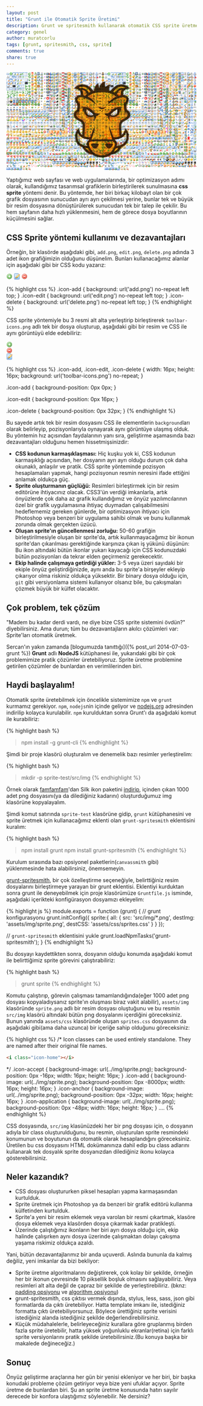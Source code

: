 ```yaml
---
layout: post
title: "Grunt ile Otomatik Sprite Üretimi"
description: Grunt ve spritesmith kullanarak otomatik CSS sprite üretme yöntemine bakalım
category: genel
author: muratcorlu
tags: [grunt, spritesmith, css, sprite]
comments: true
share: true
---
```


![Grunt ile Otomatik Sprite Üretimi](/images/posts/sprite-uretimi/grunt-sprite-generate.png)

Yaptığımız web sayfası ve web uygulamalarında, bir optimizasyon adımı olarak, kullandığımız tasarımsal grafiklerin birleştirilerek sunulmasına **css sprite** yöntemi denir. Bu yöntemde, her biri birkaç kilobayt olan bir çok grafik dosyasının sunucudan ayrı ayrı çekilmesi yerine, bunlar tek ve büyük bir resim dosyasına dönüştürülerek sunucudan tek bir talep ile çekilir. Bu hem sayfanın daha hızlı yüklenmesini, hem de görece dosya boyutlarının küçülmesini sağlar.

## CSS Sprite yöntemi kullanımı ve dezavantajları

Örneğin, bir klasörde aşağıdaki gibi, `add.png`, `edit.png`, `delete.png` adında 3 adet ikon grafiğimizin olduğunu düşünelim. Bunları kullanacağımız alanlar için aşağıdaki gibi bir CSS kodu yazarız:

![](/images/posts/sprite-uretimi/add.png) ![](/images/posts/sprite-uretimi/edit.png) ![](/images/posts/sprite-uretimi/delete.png)

{% highlight css %}
.icon-add {
    background: url('add.png') no-repeat left top;
}
.icon-edit {
    background: url('edit.png') no-repeat left top;
}
.icon-delete {
    background: url('delete.png') no-repeat left top;
}
{% endhighlight %}

CSS sprite yöntemiyle bu 3 resmi alt alta yerleştirip birleştirerek `toolbar-icons.png` adlı tek bir dosya oluşturup, aşağıdaki gibi bir resim ve CSS ile aynı görüntüyü elde edebiliriz:

![](/images/posts/sprite-uretimi/sprite.png)

{% highlight css %}
.icon-add,
.icon-edit,
.icon-delete {
    width: 16px;
    height: 16px;
    background: url('toolbar-icons.png') no-repeat;
}

.icon-add {
    background-position: 0px 0px;
}

.icon-edit {
    background-position: 0px 16px;
}

.icon-delete {
    background-position: 0px 32px;
}
{% endhighlight %}

Bu sayede artık tek bir resim dosyasını CSS ile elementlerin `background`ları olarak belirleyip, pozisyonlarıyla oynayarak aynı görüntüye ulaşmış olduk. Bu yöntemin hız açısından faydalarının yanı sıra, geliştirme aşamasında bazı dezavantajları olduğunu hemen hissetmişsinizdir:

- **CSS kodunun karmaşıklaşması:** Hiç kuşku yok ki, CSS kodunun karmaşıklığı açısından, her dosyanın ayrı ayrı olduğu durum çok daha okunaklı, anlaşılır ve pratik. CSS sprite yönteminde pozisyon hesaplamaları yapmak, hangi pozisyonun resmin neresini ifade ettiğini anlamak oldukça güç.
- **Sprite oluşturmanın güçlüğü:** Resimleri birleştirmek için bir resim editörüne ihtiyacınız olacak. CSS3'ün verdiği imkanlarla, artık önyüzlerde çok daha az grafik kullandığımız ve önyüz yazılımcılarının özel bir grafik uygulamasına ihtiyaç duymadan çalışabilmesini hedeflememiz gereken günlerde, bir optimizasyon ihtiyacı için Photoshop veya benzeri bir uygulama sahibi olmak ve bunu kullanmak zorunda olmak gerçekten üzücü.
- **Oluşan sprite'ın güncellenmesi zorluğu:** 50-60 grafiğin birleştirilmesiyle oluşan bir sprite'da, artık kullanmayacağımız bir ikonun sprite'dan çıkarılması gerektiğinde karşınıza çıkan iş yükünü düşünün: Bu ikon altındaki bütün ikonlar yukarı kayacağı için CSS kodunuzdaki bütün pozisyonları da tekrar elden geçirmeniz gerekecektir.
- **Ekip halinde çalışmaya getirdiği yükler:** 3-5 veya üzeri sayıdaki bir ekiple önyüz geliştirdiğinizde, aynı anda bu sprite'a birşeyler ekleyip çıkarıyor olma riskiniz oldukça yüksektir. Bir binary dosya olduğu için, `git` gibi versiyonlama sistemi kullanıyor olsanız bile, bu çakışmaları çözmek büyük bir külfet olacaktır.

## Çok problem, tek çözüm

"Madem bu kadar derdi vardı, ne diye bize CSS sprite sistemini övdün?" diyebilirsiniz. Ama durun; tüm bu dezavantajların akılcı çözümleri var: Sprite'ları otomatik üretmek.

Sercan'ın yakın zamanda [blogumuzda tanıttığı]({% post_url 2014-07-03-grunt %}) **Grunt** adlı **NodeJS** kütüphanesi ile, yukarıdaki gibi bir çok problemimize pratik çözümler üretebiliyoruz. Sprite üretme problemine getirilen çözümler de bunlardan en verimlilerinden biri.

## Haydi başlayalım!

Otomatik sprite üretebilmek için öncelikle sistemimize `npm` ve `grunt` kurmamız gerekiyor. `npm`, `nodejs`nin içinde geliyor ve [nodejs.org](http://nodejs.org/) adresinden indirilip kolayca kurulabilir. `npm` kurulduktan sonra Grunt'ı da aşağıdaki komut ile kurabiliriz:

{% highlight bash %}
> npm install -g grunt-cli
{% endhighlight %}

Şimdi bir proje klasörü oluşturalım ve denemelik bazı resimler yerleştirelim:

{% highlight bash %}
> mkdir -p sprite-test/src/img
{% endhighlight %}

Örnek olarak [famfamfam](http://www.famfamfam.com/)'dan Silk ikon paketini [indirip](http://www.famfamfam.com/lab/icons/silk/), içinden çıkan 1000 adet png dosyasını(ya da dilediğiniz kadarını) oluşturduğumuz img klasörüne kopyalayalım.

Şimdi komut satırında `sprite-test` klasörüne gidip, `grunt` kütüphanesini ve sprite üretmek için kullanacağımız eklenti olan `grunt-spritesmith` eklentisini kuralım:

{% highlight bash %}
> npm install grunt
> npm install grunt-spritesmith
{% endhighlight %}

Kurulum sırasında bazı opsiyonel paketlerin(`canvassmith` gibi) yüklenmesinde hata alabilirsiniz, önemsemeyin.

[grunt-spritesmith](https://github.com/Ensighten/grunt-spritesmith), bir çok özelleştirme seçeneğiyle, belirttiğiniz resim dosyalarını birleştirmeye yarayan bir grunt eklentisi. Eklentiyi kurduktan sonra grunt ile deneyebilmek için proje klasörümüze `Gruntfile.js` isminde, aşağıdaki içerikteki konfigürasyon dosyamızı ekleyelim:

{% highlight js %}
module.exports = function (grunt) {
  // grunt konfigurasyonu
  grunt.initConfig({
    sprite:{
      all: {
        src: 'src/img/*.png',
        destImg: 'assets/img/sprite.png',
        destCSS: 'assets/css/sprites.css'
      }
    }
  });

  // `grunt-spritesmith` eklentisini yukle
  grunt.loadNpmTasks('grunt-spritesmith');
}
{% endhighlight %}

Bu dosyayı kaydettikten sonra, dosyanın olduğu konumda aşağıdaki komut ile belirttiğimiz sprite görevini çalıştırabiliriz:

{% highlight bash %}
> grunt sprite
{% endhighlight %}

Komutu çalıştırıp, görevin çalışması tamamlandığında(eğer 1000 adet png dosyası kopyaladıysanız sprite'ın oluşması biraz vakit alabilir), `assets/img` klasöründe `sprite.png` adlı bir resim dosyası oluştuğunu ve bu resmin `src/img` klasörü altındaki bütün png dosyalarını içerdiğini göreceksiniz. Bunun yanında `assets/css` klasöründe oluşan `sprites.css` dosyasının da aşağıdaki gibi(ama daha uzunca) bir içeriğe sahip olduğunu göreceksiniz:

{% highlight css %}
/*
Icon classes can be used entirely standalone. They are named after their original file names.

```html
<i class="icon-home"></i>
```
*/
.icon-accept {
  background-image: url(../img/sprite.png);
  background-position: 0px -16px;
  width: 16px;
  height: 16px;
}
.icon-add {
  background-image: url(../img/sprite.png);
  background-position: 0px -8000px;
  width: 16px;
  height: 16px;
}
.icon-anchor {
  background-image: url(../img/sprite.png);
  background-position: 0px -32px;
  width: 16px;
  height: 16px;
}
.icon-application {
  background-image: url(../img/sprite.png);
  background-position: 0px -48px;
  width: 16px;
  height: 16px;
}
....
{% endhighlight %}

CSS dosyasında, `src/img` klasünüzdeki her bir png dosyası için, o dosyanın adıyla bir class oluşturulduğunu, bu resmin, oluşturulan sprite resmindeki konumunun ve boyutunun da otomatik olarak hesaplandığını göreceksiniz. Üretilen bu css dosyasını HTML dokümanınıza dahil edip bu class adlarını kullanarak tek dosyalık sprite dosyanızdan dilediğiniz ikonu kolayca gösterebilirsiniz.

## Neler kazandık?

- CSS dosyası oluştururken piksel hesapları yapma karmaşasından kurtulduk.
- Sprite üretmek için Photoshop ya da benzeri bir grafik editörü kullanma külfetinden kurtulduk.
- Sprite'a yeni bir resim eklemek veya varolan bir resmi çıkartmak, klasöre dosya eklemek veya klasörden dosya çıkarmak kadar pratikleşti.
- Üzerinde çalıştığımız ikonların her biri ayrı dosya olduğu için, ekip halinde çalışırken aynı dosya üzerinde çalışmaktan dolayı çakışma yaşama riskimiz oldukça azaldı.

Yani, bütün dezavantajlarımız bir anda uçuverdi. Aslında bununla da kalmış değiliz, yeni imkanlar da bizi bekliyor:

- Sprite üretme algoritmalarını değiştirerek, çok kolay bir şekilde, örneğin her bir ikonun çevresinde 10 piksellik boşluk olmasını sağlayabiliriz. Veya resimleri alt alta değil de çapraz bir şekilde de yerleştirebiliriz. (bknz: [padding opsiyonu](https://github.com/Ensighten/grunt-spritesmith#usage) ve [algorithm opsiyonu](https://github.com/Ensighten/grunt-spritesmith#usage))
- grunt-spritesmith, css çıktısı vermek dışında, stylus, less, sass, json gibi formatlarda da çıktı üretebiliyor. Hatta template imkanı ile, istediğiniz formatta çıktı üretebiliyorsunuz. Böylece ürettiğiniz sprite verisini istediğiniz alanda istediğiniz şekilde değerlendirebilirsiniz.
- Küçük müdahalelerle, belirleyeceğiniz kurallara göre gruplanmış birden fazla sprite üretebilir, hatta yüksek yoğunluklu ekranlar(retina) için farklı sprite versiyonlarını pratik şekilde üretebilirsiniz.(Bu konuya başka bir makalede değineceğiz.)

## Sonuç

Önyüz geliştirme araçlarına her gün bir yenisi ekleniyor ve her biri, bir başka konudaki probleme çözüm getiriyor veya bize yeni ufuklar açıyor. Sprite üretme de bunlardan biri. Şu an sprite üretme konusunda hatırı sayılır derecede bir konfora ulaştığımız söylenebilir. Ne dersiniz?
